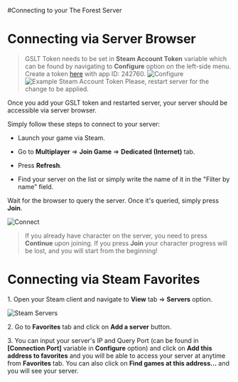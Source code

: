#Connecting to your The Forest Server

Connecting via Server Browser
=============================

> GSLT Token needs to be set in **Steam Account Token** variable which can be found by navigating to **Configure** option on the left-side menu. Create a token [here](https://steamcommunity.com/dev/managegameservers) with app ID: 242760.
![Configure](..images/configure.png)
![Example Steam Account Token](..images/account-token.png)
Please, restart server for the change to be applied.

  
Once you add your GSLT token and restarted server, your server should be accessible via server browser. 

Simply follow these steps to connect to your server:

*   Launch your game via Steam.

*   Go to **Multiplayer** => **Join Game** => **Dedicated (Internet)** tab.

*   Press **Refresh**.

*   Find your server on the list or simply write the name of it in the "Filter by name" field.

Wait for the browser to query the server. Once it's queried, simply press **Join**.

![Connect](../images/Forest1.png)

> If you already have character on the server, you need to press **Continue** upon joining. If you press **Join** your character progress will be lost, and you will start from the beginning!

Connecting via Steam Favorites
=============================

1\. Open your Steam client and navigate to **View** tab => **Servers** option.

![Steam Servers](../images/steam-servers.png)

2\. Go to **Favorites** tab and click on **Add a server** button.

3\. You can input your server's IP and Query Port (can be found in **[Connection Port]** variable in **Configure** option) and click on **Add this address to favorites** and you will be able to access your server at anytime from **Favorites** tab. You can also click on **Find games at this address...** and you will see your server.